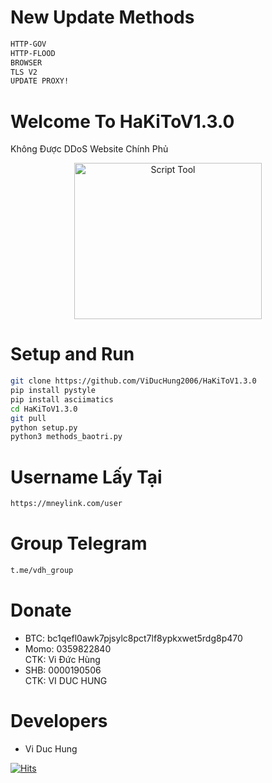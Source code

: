 # New Update Methods
```sh
HTTP-GOV
HTTP-FLOOD
BROWSER
TLS V2
UPDATE PROXY!
```
# Welcome To HaKiToV1.3.0
Không Được DDoS Website Chính Phủ<p align="center"><img src="https://i.imgur.com/kaQdEUB.jpg" width="300" height="250" alt="Script Tool"></p> 
# Setup and Run
```sh
git clone https://github.com/ViDucHung2006/HaKiToV1.3.0
pip install pystyle
pip install asciimatics
cd HaKiToV1.3.0
git pull
python setup.py
python3 methods_baotri.py
```
# Username Lấy Tại
```sh
https://mneylink.com/user
```
# Group Telegram
```sh
t.me/vdh_group
```
# Donate
* BTC: bc1qefl0awk7pjsylc8pct7lf8ypkxwet5rdg8p470
* Momo: 0359822840 <br>
CTK: Vi Đức Hùng 
* SHB: 0000190506 <br>
CTK: VI DUC HUNG 
# Developers
* Vi Duc Hung

[![Hits](https://hits.seeyoufarm.com/api/count/incr/badge.svg?url=https://github.com/ViDucHung2006/HaKiToV1.3.0hit-counter&count_bg=%230BD4FF&title_bg=%23525050&icon=github.svg&icon_color=%23000000&title=Views&edge_flat=true)](https://hits.seeyoufarm.com)



